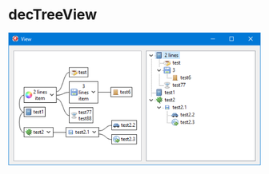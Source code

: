 # decTreeView

![decTreeView](https://raw.githubusercontent.com/DenisAnisimov/decTreeView/master/decTreeView.png)

